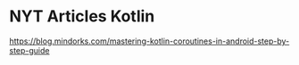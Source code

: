 # NYT Articles Kotlin

https://blog.mindorks.com/mastering-kotlin-coroutines-in-android-step-by-step-guide

